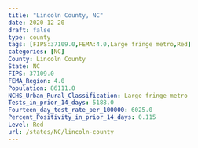 ```yaml
---
title: "Lincoln County, NC"
date: 2020-12-20
draft: false
type: county
tags: [FIPS:37109.0,FEMA:4.0,Large fringe metro,Red]
categories: [NC]
County: Lincoln County
State: NC
FIPS: 37109.0
FEMA_Region: 4.0
Population: 86111.0
NCHS_Urban_Rural_Classification: Large fringe metro
Tests_in_prior_14_days: 5188.0
Fourteen_day_test_rate_per_100000: 6025.0
Percent_Positivity_in_prior_14_days: 0.115
Level: Red
url: /states/NC/lincoln-county
---
```



